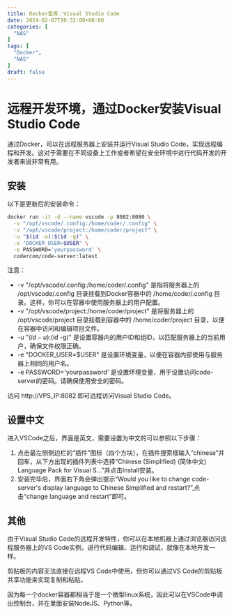 ```yaml
---
title: Docker宝库：Visual Studio Code
date: 2024-02-07T20:32:00+08:00
categories: [
  "NAS"
]
tags: [
  "Docker",
  "NAS"
]
draft: false
---
```


# 远程开发环境，通过Docker安装Visual Studio Code

通过Docker，可以在远程服务器上安装并运行Visual Studio Code，实现远程编程和开发。这对于需要在不同设备上工作或者希望在安全环境中进行代码开发的开发者来说非常有用。

## 安装

以下是更新后的安装命令：

```bash
docker run -it -d --name vscode -p 8082:8080 \
  -v "/opt/vscode/.config:/home/coder/.config" \
  -v "/opt/vscode/project:/home/coder/project" \
  -u "$(id -u):$(id -g)" \
  -e "DOCKER_USER=$USER" \
  -e PASSWORD='yourpassword' \
  codercom/code-server:latest
```

注意：

* -v "/opt/vscode/.config:/home/coder/.config" 是指将服务器上的 /opt/vscode/.config 目录挂载到Docker容器中的 /home/coder/.config 目录。这样，你可以在容器中使用服务器上的用户配置。
* -v "/opt/vscode/project:/home/coder/project" 是将服务器上的 /opt/vscode/project 目录挂载到容器中的 /home/coder/project 目录，以便在容器中访问和编辑项目文件。
* -u "$(id -u):$(id -g)" 是设置容器内的用户ID和组ID，以匹配服务器上的当前用户，确保文件权限正确。
* -e "DOCKER_USER=$USER" 是设置环境变量，以便在容器内部使用与服务器上相同的用户名。
* -e PASSWORD='yourpassword' 是设置环境变量，用于设置访问code-server的密码。请确保使用安全的密码。

访问 http://VPS_IP:8082 即可远程访问Visual Studio Code。

## 设置中文

进入VSCode之后，界面是英文，需要设置为中文的可以参照以下步骤：

1. 点击最左侧侧边栏的“插件”图标（四个方块），在插件搜索框输入“chinese”并回车，从下方出现的插件列表中选择“Chinese (Simplified) (简体中文) Language Pack for Visual S...”并点击Install安装。
2. 安装完毕后，界面右下角会弹出提示“Would you like to change code-server's display language to Chinese Simplified and restart?”,点击“change language and restart”即可。

## 其他

由于Visual Studio Code的远程开发特性，你可以在本地机器上通过浏览器访问远程服务器上的VS Code实例，进行代码编辑、运行和调试，就像在本地开发一样。

剪贴板的内容无法直接在远程VS Code中使用，但你可以通过VS Code的剪贴板共享功能来实现复制和粘贴。

因为每一个docker容器都相当于是一个微型linux系统，因此可以在VSCode中调出控制台，并在里面安装NodeJS、Python等。


